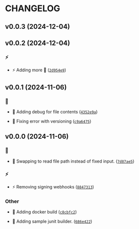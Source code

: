 # CHANGELOG

## v0.0.3 (2024-12-04)

## v0.0.2 (2024-12-04)

### :zap:

* :zap: Adding more :memo: ([`2d954e9`](https://github.com/Westfall-io/python-pytest-boolfile/commit/2d954e9917e26ac3eb5399e343563b669b76d9f0))

## v0.0.1 (2024-11-06)

### :bug:

* :bug: Adding debug for file contents ([`4352e9a`](https://github.com/Westfall-io/python-pytest-boolfile/commit/4352e9a5d20f7905f47b0387591f4d86fe2c1e2f))

* :bug: Fixing error with versioning ([`c9a6475`](https://github.com/Westfall-io/python-pytest-boolfile/commit/c9a647523b53b7f9bbc62ce563526c1818b41919))

## v0.0.0 (2024-11-06)

### :bug:

* :bug: Swapping to read file path instead of fixed input. ([`7d87ae5`](https://github.com/Westfall-io/python-pytest-boolfile/commit/7d87ae58a5e97809d8dabf2bae1b0a690afdd1cd))

### :zap:

* :zap: Removing signing webhooks ([`8847313`](https://github.com/Westfall-io/python-pytest-boolfile/commit/8847313b5bff133173dc5725bc1a243a1d495c86))

### Other

* :construction_worker: Adding docker build ([`c8cbfc2`](https://github.com/Westfall-io/python-pytest-boolfile/commit/c8cbfc236ad251f9a5b151d3bcf079b7b20ba778))

* :tada: Adding sample junit builder. ([`686e422`](https://github.com/Westfall-io/python-pytest-boolfile/commit/686e4224213911bcb6c37867c4db3b53bb00aa3e))
